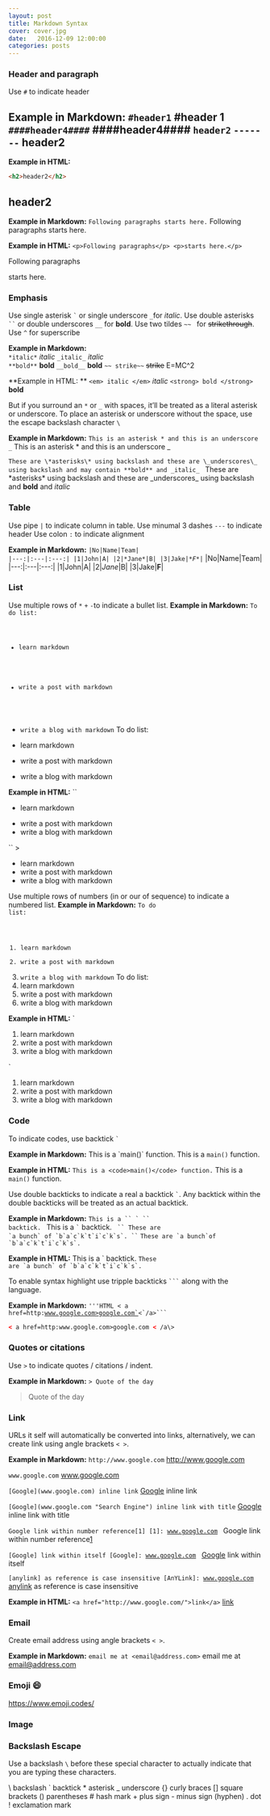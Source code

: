 ```yaml
---
layout: post
title: Markdown Syntax
cover: cover.jpg
date:   2016-12-09 12:00:00
categories: posts
---
```


### **Header and paragraph**
Use `` # `` to indicate header

**Example in Markdown:**
`#header1`
#header 1
`####header4####`
####header4####
`header2`
`-------`
header2
-------

**Example in HTML:**
``` HTML
<h2>header2</h2>
```
<h2>header2</h2>


**Example in Markdown:**
`Following paragraphs starts here.`
Following paragraphs starts here.

**Example in HTML:**
`<p>Following paragraphs</p> <p>starts here.</p>`
<p>Following paragraphs</p> <p>starts here.</p>

### **Emphasis**
Use single asterisk `` ` `` or single underscore ` _ `for _italic_.
Use double asterisks <code>``</code> or double underscores <code>__</code > for **bold**.
Use two tildes <code>~~ </code> for ~~strikethrough~~.
Use `^` for superscribe

**Example in Markdown:**  
`*italic*` *italic*  `_italic_` _italic_  
`**bold**` **bold** `__bold__` __bold__
`` ~~ strike~~ `` ~~strike~~
E=MC^2

**Example in HTML: **
``<em> italic </em>`` <em> italic </em>
``<strong> bold </strong>`` <strong> bold </strong>

But if you surround an `*` or `_` with spaces, it’ll be treated as a literal asterisk or underscore. To place an asterisk or underscore without the space, use the escape backslash character `\`

**Example in Markdown:**
` This is an asterisk * and this is an underscore _ `
This is an asterisk * and this is an underscore _ 

`These are \*asterisks\* using backslash and these are \_underscores\_ using backslash and may contain **bold** and _italic_ `
These are \*asterisks\* using backslash and these are \_underscores\_ using backslash and **bold** and _italic_

### **Table**
Use pipe `|` to indicate column in table.
Use minumal 3 dashes `---` to indicate header
Use colon `:` to indicate alignment

**Example in Markdown:**
<code>|No|Name|Team|
|---:|:---|:---:|
|1|John|A|
|2|\*Jane\*|B|
|3|Jake|\**F**|</code>
|No|Name|Team|
|---:|:---|:---:|
|1|John|A|
|2|*Jane*|B|
|3|Jake|**F**|


### **List**
Use multiple rows of `*` `+` `-`to indicate a bullet list.
**Example in Markdown:**
<code>To do list:
 + learn markdown
 * write a post with markdown
 - write a blog with markdown</code>
To do list:
 + learn markdown
 * write a post with markdown
 - write a blog with markdown

**Example in HTML:**
`` <ul><li>learn markdown</li>
<li>write a post with markdown</li>
<li>write a blog with markdown</li></ul>``
><ul><li>learn markdown</li>
<li>write a post with markdown</li>
<li>write a blog with markdown</li></ul>
 
Use multiple rows of numbers (in or our of sequence) to indicate a numbered list.
**Example in Markdown:**
<code>To do list:
 1. learn markdown
 5. write a post with markdown
 3. write a blog with markdown</code>
To do list:
 1. learn markdown
 3. write a post with markdown
 3. write a blog with markdown

**Example in HTML:**
`<ol>
<li>learn markdown</li>
<li>write a post with markdown</li>
<li>write a blog with markdown</li>
</ol>`
<ol>
<li>learn markdown</li>
<li>write a post with markdown</li>
<li>write a blog with markdown</li>
</ol>

### **Code**
To indicate codes, use backtick <code>`</code>

**Example in Markdown:**
This is a \`main()\` function.
This is a `main()` function.

**Example in HTML:**
`This is a <code>main()</code> function.`
This is a <code>main()</code> function.

Use double backticks to indicate a real a backtick `` ` ``. Any backtick within the double backticks will be treated as an actual backtick.

**Example in Markdown:**
<code>This is a \`\` \` \`\` backtick. </code>
This is a `` ` `` backtick.
<code> \`\` These are \`a bunch\` of \`b\`a\`c\`k\`t\`i\`c\`k\`s\`. \`\`</code>
`` These are `a bunch`of `b`a`c`k`t`i`c`k`s`. ``

**Example in HTML:**
This is a &#96; backtick.
<code>These are &#96;a bunch&#96; of &#96;b&#96;a&#96;c&#96;k&#96;t&#96;i&#96;c&#96;k&#96;s&#96;. </code>


To enable syntax highlight use tripple backticks <code>```</code> along with the language.

**Example in Markdown:**
<code>'''HTML
< a href=http:www.google.com>google.com`<`/a\>```
</code>
```HTML
< a href=http:www.google.com>google.com < /a\>
```

### **Quotes or citations**
Use `>` to indicate quotes / citations / indent.

**Example in Markdown:**
`> Quote of the day`
 > Quote of the day

### **Link**

URLs it self will automatically be converted into links, alternatively, we can create link using angle brackets `< >`.

**Example in Markdown:**
`http://www.google.com`
http://www.google.com

`www.google.com`
www.google.com

`[Google](www.google.com) inline link`
[Google](www.google.com) inline link

`[Google](www.google.com "Search Engine") inline link with title`
[Google](www.google.com "Search Engine") inline link with title

<code>Google link within number reference\[1]
\[1]: www.google.com </code>
Google link within number reference[1]

[1]: http://www.google.com

<code>\[Google] link within itself
\[Google]: www.google.com </code>
[Google] link within itself

[Google]: www.google.com

<code>\[anylink] as reference is case insensitive
\[AnYLink]: www.google.com </code>
[anylink] as reference is case insensitive

[AnYLink]: www.google.com

**Example in HTML:**
``<a href="http://www.google.com/">link</a>``
<a href="http://www.google.com/">link</a>


### **Email**
Create email address using angle brackets `< >`.

**Example in Markdown:**
`` email me at <email@address.com> ``
email me at <email@address.com>

### **Emoji :smile:**
<https://www.emoji.codes/>


### **Image**


### **Backslash Escape**
Use a backslash `\` before these special character to actually indicate that you are typing these characters.

\\ backslash 
\` backtick
\* asterisk
\_ underscore
\{\} curly braces
\[\] square brackets
\(\) parentheses
\# hash mark
\+ plus sign
\- minus sign (hyphen)
\. dot
\! exclamation mark